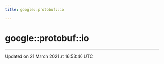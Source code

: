 ```yaml
---
title: google::protobuf::io

---
```


# google::protobuf::io






-------------------------------

Updated on 21 March 2021 at 16:53:40 UTC
